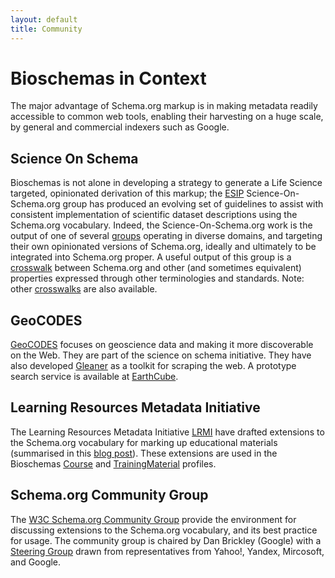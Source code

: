 ```yaml
---
layout: default
title: Community
---
```

# Bioschemas in Context

The major advantage of Schema.org markup is in making metadata readily accessible to common web tools, enabling their harvesting on a huge scale, by general and commercial indexers such as Google.

## Science On Schema
Bioschemas is not alone in developing a strategy to generate a Life Science targeted, opinionated derivation of this markup; the [ESIP](https://github.com/ESIPFed/science-on-schema.org) Science-On-Schema.org group has produced an evolving set of guidelines to assist with consistent implementation of scientific dataset descriptions using the Schema.org vocabulary. Indeed, the Science-On-Schema.org work is the output of one of several [groups](https://www.rd-alliance.org/groups/research-metadata-schemas-wg) operating in diverse domains, and targeting their own opinionated versions of Schema.org, ideally and ultimately to be integrated into Schema.org proper. A useful output of this group is a [crosswalk](https://docs.google.com/spreadsheets/d/1P6WH8h4OnIVR9UJj3FcOebNUpLnKNBCuvEp3NsLRho4/edit#gid=0) between Schema.org and other (and sometimes equivalent) properties expressed through other terminologies and standards. Note: other [crosswalks](https://zenodo.org/record/4420116#.YIMuFGhKg2y) are also available.

## GeoCODES

[GeoCODES](https://www.earthcube.org/geocodes) focuses on geoscience data and making it more discoverable on the Web. They are part of the science on schema initiative. They have also developed [Gleaner](https://gleaner.io/) as a toolkit for scraping the web. A prototype search service is available at [EarthCube](https://geocodes.earthcube.org/).

## Learning Resources Metadata Initiative

The Learning Resources Metadata Initiative [LRMI](http://www.lrmi.net/) have drafted extensions to the Schema.org vocabulary for marking up educational materials (summarised in this [blog post](https://blogs.pjjk.net/phil/learningresource-added-to-schema-org/)). These extensions are used in the Bioschemas [Course](/profiles/Course) and [TrainingMaterial](/profiles/TrainingMaterial) profiles.

## Schema.org Community Group

The [W3C Schema.org Community Group](https://www.w3.org/community/schemaorg/) provide the environment for discussing extensions to the Schema.org vocabulary, and its best practice for usage. The community group is chaired by Dan Brickley (Google) with a [Steering Group](https://schema.org/docs/about.html#cgsg) drawn from representatives from Yahoo!, Yandex, Mircosoft, and Google.
